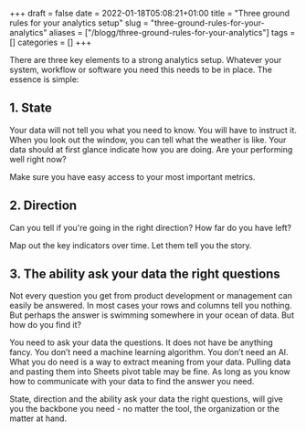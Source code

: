 +++
draft = false
date = 2022-01-18T05:08:21+01:00
title = "Three ground rules for your analytics setup"
slug = "three-ground-rules-for-your-analytics"
aliases = ["/blogg/three-ground-rules-for-your-analytics"]
tags = []
categories = []
+++

There are three key elements to a strong analytics setup. Whatever your system, workflow or software you need this needs to be in place. The essence is simple:
## 1. State
Your data will not tell you what you need to know. You will have to instruct it. When you look out the window, you can tell what the weather is like. Your data should at first glance indicate how you are doing. Are your performing well right now? 

Make sure you have easy access to your most important metrics. 
 

## 2. Direction
Can you tell if you're going in the right direction? How far do you have left? 

Map out the key indicators over time. Let them tell you the story. 


## 3. The ability ask your data the right questions 
Not every question you get from product development or management can easily be answered. In most cases your rows and columns tell you nothing. But perhaps the answer is swimming somewhere in your ocean of data. But how do you find it? 

You need to ask your data the questions. It does not have be anything fancy. You don’t need a machine learning algorithm. You don’t need an AI. What you do need is a way to extract meaning from your data. Pulling data and pasting them into Sheets pivot table may be fine. As long as you know how to communicate with your data to find the answer you need. 

State, direction and the ability ask your data the right questions, will give you the backbone you need - no matter the tool, the organization or the matter at hand. 

